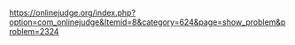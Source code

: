 https://onlinejudge.org/index.php?option=com_onlinejudge&Itemid=8&category=624&page=show_problem&problem=2324
